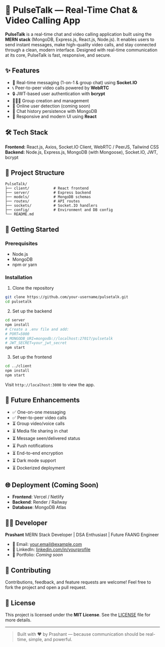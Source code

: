 # 🚀 PulseTalk — Real-Time Chat & Video Calling App

**PulseTalk** is a real-time chat and video calling application built using the **MERN stack** (MongoDB, Express.js, React.js, Node.js). It enables users to send instant messages, make high-quality video calls, and stay connected through a clean, modern interface. Designed with real-time communication at its core, PulseTalk is fast, responsive, and secure.

## ✨ Features

* 💬 Real-time messaging (1-on-1 & group chat) using **Socket.IO**
* 📞 Peer-to-peer video calls powered by **WebRTC**
* 🔒 JWT-based user authentication with **bcrypt**
* 🧑‍🤝‍🧑 Group creation and management
* 🧭 Online user detection (coming soon)
* 🧾 Chat history persistence with MongoDB
* 📱 Responsive and modern UI using **React**

## 🛠️ Tech Stack

**Frontend:** React.js, Axios, Socket.IO Client, WebRTC / PeerJS, Tailwind CSS
**Backend:** Node.js, Express.js, MongoDB (with Mongoose), Socket.IO, JWT, bcrypt

## 📁 Project Structure

```
PulseTalk/
├── client/           # React frontend
├── server/           # Express backend
├── models/           # MongoDB schemas
├── routes/           # API routes
├── sockets/          # Socket.IO handlers
├── config/           # Environment and DB config
└── README.md
```

## 🚀 Getting Started

### Prerequisites

* Node.js
* MongoDB
* npm or yarn

### Installation

1. Clone the repository

```bash
git clone https://github.com/your-username/pulsetalk.git
cd pulsetalk
```

2. Set up the backend

```bash
cd server
npm install
# Create a .env file and add:
# PORT=5000
# MONGODB_URI=mongodb://localhost:27017/pulsetalk
# JWT_SECRET=your_jwt_secret
npm start
```

3. Set up the frontend

```bash
cd ../client
npm install
npm start
```

Visit `http://localhost:3000` to view the app.

## 🔮 Future Enhancements

* ✅ One-on-one messaging
* ✅ Peer-to-peer video calls
* ⏳ Group video/voice calls
* ⏳ Media file sharing in chat
* ⏳ Message seen/delivered status
* ⏳ Push notifications
* ⏳ End-to-end encryption
* ⏳ Dark mode support
* ⏳ Dockerized deployment

## 🌐 Deployment (Coming Soon)

* **Frontend**: Vercel / Netlify
* **Backend**: Render / Railway
* **Database**: MongoDB Atlas

## 👨‍💻 Developer

**Prashant**
MERN Stack Developer | DSA Enthusiast | Future FAANG Engineer

* 📧 Email: [your.email@example.com](mailto:your.email@example.com)
* 🔗 LinkedIn: [linkedin.com/in/yourprofile](https://linkedin.com/in/yourprofile)
* 💼 Portfolio: *Coming soon*

## 🤝 Contributing

Contributions, feedback, and feature requests are welcome!
Feel free to fork the project and open a pull request.

## 📜 License

This project is licensed under the **MIT License**. See the [LICENSE](LICENSE) file for more details.

---

> Built with ❤️ by Prashant — because communication should be real-time, simple, and powerful.

